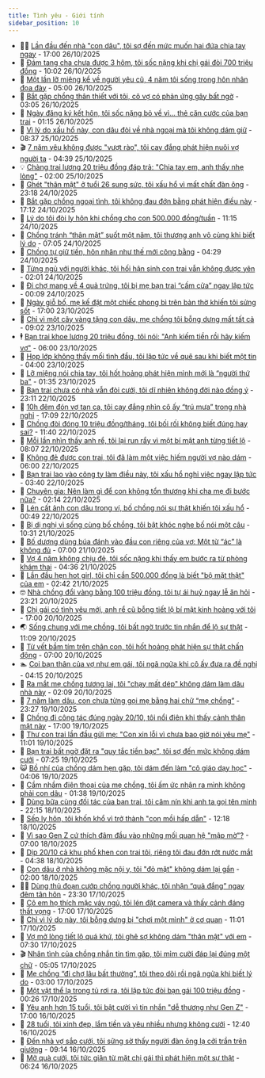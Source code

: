 ```yaml
---
title: Tình yêu - Giới tính
sidebar_position: 10
---
```


<!-- dantri-tinh-yeu-gioi-tinh:START -->
- 👨‍🏫 [Lần đầu đến nhà &quot;con dâu&quot;, tôi sợ đến mức muốn hai đứa chia tay ngay](https://dantri.com.vn/tinh-yeu-gioi-tinh/lan-dau-den-nha-con-dau-toi-so-den-muc-muon-hai-dua-chia-tay-ngay-20251026172106482.htm) - 17:00 26/10/2025
- 🦣 [Đám tang cha chưa được 3 hôm, tôi sốc nặng khi chị gái đòi 700 triệu đồng](https://dantri.com.vn/tinh-yeu-gioi-tinh/dam-tang-cha-chua-duoc-3-hom-toi-soc-nang-khi-chi-gai-doi-700-trieu-dong-20251026170119749.htm) - 10:02 26/10/2025
- 🔭 [Một lần lỡ miệng kể về người yêu cũ, 4 năm tôi sống trong hôn nhân đọa đày](https://dantri.com.vn/tinh-yeu-gioi-tinh/mot-lan-lo-mieng-ke-ve-nguoi-yeu-cu-4-nam-toi-song-trong-hon-nhan-doa-day-20251026102100921.htm) - 05:00 26/10/2025
- 🧐 [Bắt gặp chồng thân thiết với tôi, cô vợ có phản ứng gây bất ngờ](https://dantri.com.vn/tinh-yeu-gioi-tinh/bat-gap-chong-than-thiet-voi-toi-co-vo-co-phan-ung-gay-bat-ngo-20251025213631648.htm) - 03:05 26/10/2025
- 🫶 [Ngày đăng ký kết hôn, tôi sốc nặng bỏ về vì... thẻ căn cước của bạn trai](https://dantri.com.vn/tinh-yeu-gioi-tinh/ngay-dang-ky-ket-hon-toi-soc-nang-bo-ve-vi-the-can-cuoc-cua-ban-trai-20251025113316032.htm) - 01:15 26/10/2025
- 💃 [Vì lý do xấu hổ này, con dâu đòi về nhà ngoại mà tôi không dám giữ](https://dantri.com.vn/tinh-yeu-gioi-tinh/vi-ly-do-xau-ho-nay-con-dau-doi-ve-nha-ngoai-ma-toi-khong-dam-giu-20251025153557290.htm) - 08:37 25/10/2025
- 🎬 [7 năm yêu không được &quot;vượt rào&quot;, tôi cay đắng phát hiện nuôi vợ người ta](https://dantri.com.vn/tinh-yeu-gioi-tinh/7-nam-yeu-khong-duoc-vuot-rao-toi-cay-dang-phat-hien-nuoi-vo-nguoi-ta-20251021024554015.htm) - 04:39 25/10/2025
- 💡 [Chàng trai lương 20 triệu đồng đáp trả: &quot;Chia tay em, anh thấy nhẹ lòng&quot;](https://dantri.com.vn/tinh-yeu-gioi-tinh/chang-trai-luong-20-trieu-dong-dap-tra-chia-tay-em-anh-thay-nhe-long-20251024225448310.htm) - 02:00 25/10/2025
- 🙉 [Ghét &quot;thân mật&quot; ở tuổi 26 sung sức, tôi xấu hổ vì mất chất đàn ông](https://dantri.com.vn/tinh-yeu-gioi-tinh/ghet-than-mat-o-tuoi-26-sung-suc-toi-xau-ho-vi-mat-chat-dan-ong-20251024152057156.htm) - 23:18 24/10/2025
- 🚦 [Bắt gặp chồng ngoại tình, tôi không đau đớn bằng phát hiện điều này](https://dantri.com.vn/tinh-yeu-gioi-tinh/bat-gap-chong-ngoai-tinh-toi-khong-dau-don-bang-phat-hien-dieu-nay-20251025001147758.htm) - 17:12 24/10/2025
- 🥸 [Lý do tôi đòi ly hôn khi chồng cho con 500.000 đồng/tuần](https://dantri.com.vn/tinh-yeu-gioi-tinh/ly-do-toi-doi-ly-hon-khi-chong-cho-con-500000-dongtuan-20251024142055671.htm) - 11:15 24/10/2025
- 🤡 [Chồng tránh “thân mật” suốt một năm, tôi thương anh vô cùng khi biết lý do](https://dantri.com.vn/tinh-yeu-gioi-tinh/chong-tranh-than-mat-suot-mot-nam-toi-thuong-anh-vo-cung-khi-biet-ly-do-20251023174641537.htm) - 07:05 24/10/2025
- 🦩 [Chồng tự giữ tiền, hôn nhân như thế mới công bằng](https://dantri.com.vn/tinh-yeu-gioi-tinh/chong-tu-giu-tien-hon-nhan-nhu-the-moi-cong-bang-20251024084205190.htm) - 04:29 24/10/2025
- 🤡 [Từng ngủ với người khác, tôi hối hận sinh con trai vẫn không được yên](https://dantri.com.vn/tinh-yeu-gioi-tinh/tung-ngu-voi-nguoi-khac-toi-hoi-han-sinh-con-trai-van-khong-duoc-yen-20251024072127116.htm) - 02:01 24/10/2025
- 🌊 [Đi chợ mang về 4 quả trứng, tôi bị mẹ bạn trai “cấm cửa” ngay lập tức](https://dantri.com.vn/tinh-yeu-gioi-tinh/di-cho-mang-ve-4-qua-trung-toi-bi-me-ban-trai-cam-cua-ngay-lap-tuc-20251024070912900.htm) - 00:09 24/10/2025
- 🐘 [Ngày giỗ bố, mẹ kế đặt một chiếc phong bì trên bàn thờ khiến tôi sửng sốt](https://dantri.com.vn/tinh-yeu-gioi-tinh/ngay-gio-bo-me-ke-dat-mot-chiec-phong-bi-tren-ban-tho-khien-toi-sung-sot-20251023192658724.htm) - 17:00 23/10/2025
- 🚀 [Chỉ vì một cây vàng tặng con dâu, mẹ chồng tôi bỗng dưng mất tất cả](https://dantri.com.vn/tinh-yeu-gioi-tinh/chi-vi-mot-cay-vang-tang-con-dau-me-chong-toi-bong-dung-mat-tat-ca-20251023111833751.htm) - 09:02 23/10/2025
- 🕴 [Bạn trai khoe lương 20 triệu đồng, tôi nói: &quot;Anh kiếm tiền rồi hãy kiếm vợ&quot;](https://dantri.com.vn/tinh-yeu-gioi-tinh/ban-trai-khoe-luong-20-trieu-dong-toi-noi-anh-kiem-tien-roi-hay-kiem-vo-20251023103857324.htm) - 06:00 23/10/2025
- 🚀 [Họp lớp không thấy mối tình đầu, tôi lập tức về quê sau khi biết một tin](https://dantri.com.vn/tinh-yeu-gioi-tinh/hop-lop-khong-thay-moi-tinh-dau-toi-lap-tuc-ve-que-sau-khi-biet-mot-tin-20251023082237997.htm) - 04:00 23/10/2025
- 👺 [Lỡ miệng nói chia tay, tôi hốt hoảng phát hiện mình mới là “người thứ ba&quot;](https://dantri.com.vn/tinh-yeu-gioi-tinh/lo-mieng-noi-chia-tay-toi-hot-hoang-phat-hien-minh-moi-la-nguoi-thu-ba-20251022180154508.htm) - 01:35 23/10/2025
- 💄 [Bạn trai chưa có nhà vẫn đòi cưới, tôi dĩ nhiên không đời nào đồng ý](https://dantri.com.vn/tinh-yeu-gioi-tinh/ban-trai-chua-co-nha-van-doi-cuoi-toi-di-nhien-khong-doi-nao-dong-y-20251023004433576.htm) - 23:11 22/10/2025
- 🌊 [10h đêm đón vợ tan ca, tôi cay đắng nhìn cô ấy “trú mưa” trong nhà nghỉ](https://dantri.com.vn/tinh-yeu-gioi-tinh/10h-dem-don-vo-tan-ca-toi-cay-dang-nhin-co-ay-tru-mua-trong-nha-nghi-20251022152216544.htm) - 17:09 22/10/2025
- 🚦 [Chồng đòi đóng 10 triệu đồng/tháng, tôi bối rối không biết đúng hay sai?](https://dantri.com.vn/tinh-yeu-gioi-tinh/chong-doi-dong-10-trieu-dongthang-toi-boi-roi-khong-biet-dung-hay-sai-20251022171456031.htm) - 11:40 22/10/2025
- 👹 [Mỗi lần nhìn thấy anh rể, tôi lại run rẩy vì một bí mật anh từng tiết lộ](https://dantri.com.vn/tinh-yeu-gioi-tinh/moi-lan-nhin-thay-anh-re-toi-lai-run-ray-vi-mot-bi-mat-anh-tung-tiet-lo-20251022114319679.htm) - 08:07 22/10/2025
- 🚀 [Không đẻ được con trai, tôi đã làm một việc hiếm người vợ nào dám](https://dantri.com.vn/tinh-yeu-gioi-tinh/khong-de-duoc-con-trai-toi-da-lam-mot-viec-hiem-nguoi-vo-nao-dam-20251022105808878.htm) - 06:00 22/10/2025
- 🌁 [Bạn trai lao vào công ty làm điều này, tôi xấu hổ nghỉ việc ngay lập tức](https://dantri.com.vn/tinh-yeu-gioi-tinh/ban-trai-lao-vao-cong-ty-lam-dieu-nay-toi-xau-ho-nghi-viec-ngay-lap-tuc-20251019115624792.htm) - 03:40 22/10/2025
- 🧰 [Chuyên gia: Nên làm gì để con không tổn thương khi cha mẹ đi bước nữa?](https://dantri.com.vn/tinh-yeu-gioi-tinh/chuyen-gia-nen-lam-gi-de-con-khong-ton-thuong-khi-cha-me-di-buoc-nua-20251021171933934.htm) - 02:14 22/10/2025
- 🦅 [Lén cất ảnh con dâu trong ví, bố chồng nói sự thật khiến tôi xấu hổ](https://dantri.com.vn/tinh-yeu-gioi-tinh/len-cat-anh-con-dau-trong-vi-bo-chong-noi-su-that-khien-toi-xau-ho-20251021100054961.htm) - 00:49 22/10/2025
- 🌈 [Bị dị nghị vì sống cùng bố chồng, tôi bật khóc nghe bố nói một câu](https://dantri.com.vn/tinh-yeu-gioi-tinh/bi-di-nghi-vi-song-cung-bo-chong-toi-bat-khoc-nghe-bo-noi-mot-cau-20251021093220935.htm) - 10:31 21/10/2025
- 🌋 [Bố dượng dùng búa đánh vào đầu con riêng của vợ: Một từ “ác” là không đủ](https://dantri.com.vn/tinh-yeu-gioi-tinh/bo-duong-dung-bua-danh-vao-dau-con-rieng-cua-vo-mot-tu-ac-la-khong-du-20251021113629462.htm) - 07:00 21/10/2025
- 👺 [Vợ 4 năm không chịu đẻ, tôi sốc nặng khi thấy em bước ra từ phòng khám thai](https://dantri.com.vn/tinh-yeu-gioi-tinh/vo-4-nam-khong-chiu-de-toi-soc-nang-khi-thay-em-buoc-ra-tu-phong-kham-thai-20251021024258762.htm) - 04:36 21/10/2025
- 🎃 [Lần đầu hẹn hot girl, tôi chỉ cần 500.000 đồng là biết &quot;bộ mặt thật&quot; của em](https://dantri.com.vn/tinh-yeu-gioi-tinh/lan-dau-hen-hot-girl-toi-chi-can-500000-dong-la-biet-bo-mat-that-cua-em-20251021094130352.htm) - 02:42 21/10/2025
- 🤓 [Nhà chồng đổi vàng bằng 100 triệu đồng, tôi tự ái huỷ ngay lễ ăn hỏi](https://dantri.com.vn/tinh-yeu-gioi-tinh/nha-chong-doi-vang-bang-100-trieu-dong-toi-tu-ai-huy-ngay-le-an-hoi-20251020223938572.htm) - 23:21 20/10/2025
- 🤠 [Chị gái có tình yêu mới, anh rể cũ bỗng tiết lộ bí mật kinh hoàng với tôi](https://dantri.com.vn/tinh-yeu-gioi-tinh/chi-gai-co-tinh-yeu-moi-anh-re-cu-bong-tiet-lo-bi-mat-kinh-hoang-voi-toi-20251020222314998.htm) - 17:00 20/10/2025
- 🌏 [Sống chung với mẹ chồng, tôi bất ngờ trước tin nhắn để lộ sự thật](https://dantri.com.vn/tinh-yeu-gioi-tinh/song-chung-voi-me-chong-toi-bat-ngo-truoc-tin-nhan-de-lo-su-that-20251020114732430.htm) - 11:09 20/10/2025
- 🚀 [Từ vết bầm tím trên chân con, tôi hốt hoảng phát hiện sự thật chấn động](https://dantri.com.vn/tinh-yeu-gioi-tinh/tu-vet-bam-tim-tren-chan-con-toi-hot-hoang-phat-hien-su-that-chan-dong-20251020123204015.htm) - 07:00 20/10/2025
- 🏊 [Coi bạn thân của vợ như em gái, tôi ngã ngửa khi cô ấy đưa ra đề nghị](https://dantri.com.vn/tinh-yeu-gioi-tinh/coi-ban-than-cua-vo-nhu-em-gai-toi-nga-ngua-khi-co-ay-dua-ra-de-nghi-20251020105152894.htm) - 04:15 20/10/2025
- 🦒 [Ra mắt mẹ chồng tương lai, tôi &quot;chạy mất dép&quot; không dám làm dâu nhà này](https://dantri.com.vn/tinh-yeu-gioi-tinh/ra-mat-me-chong-tuong-lai-toi-chay-mat-dep-khong-dam-lam-dau-nha-nay-20251020024419490.htm) - 02:09 20/10/2025
- 💂 [7 năm làm dâu, con chưa từng gọi mẹ bằng hai chữ “mẹ chồng”](https://dantri.com.vn/tinh-yeu-gioi-tinh/7-nam-lam-dau-con-chua-tung-goi-me-bang-hai-chu-me-chong-20251019201406957.htm) - 23:27 19/10/2025
- 💫 [Chồng đi công tác đúng ngày 20/10, tôi nổi điên khi thấy cảnh thân mật này](https://dantri.com.vn/tinh-yeu-gioi-tinh/chong-di-cong-tac-dung-ngay-2010-toi-noi-dien-khi-thay-canh-than-mat-nay-20251019132111307.htm) - 17:00 19/10/2025
- 🧠 [Thư con trai lần đầu gửi mẹ: &quot;Con xin lỗi vì chưa bao giờ nói yêu mẹ&quot;](https://dantri.com.vn/tinh-yeu-gioi-tinh/thu-con-trai-lan-dau-gui-me-con-xin-loi-vi-chua-bao-gio-noi-yeu-me-20251019110221657.htm) - 11:01 19/10/2025
- 🎡 [Bạn trai bất ngờ đặt ra &quot;quy tắc tiền bạc&quot;, tôi sợ đến mức không dám cưới](https://dantri.com.vn/tinh-yeu-gioi-tinh/ban-trai-bat-ngo-dat-ra-quy-tac-tien-bac-toi-so-den-muc-khong-dam-cuoi-20251016103507508.htm) - 07:25 19/10/2025
- 😺 [Bồ nhí của chồng dám hẹn gặp, tôi dám đến làm &quot;cô giáo dạy học&quot;](https://dantri.com.vn/tinh-yeu-gioi-tinh/bo-nhi-cua-chong-dam-hen-gap-toi-dam-den-lam-co-giao-day-hoc-20251019082947368.htm) - 04:06 19/10/2025
- 🥰 [Cầm nhầm điện thoại của mẹ chồng, tôi ấm ức nhận ra mình không phải con dâu](https://dantri.com.vn/tinh-yeu-gioi-tinh/cam-nham-dien-thoai-cua-me-chong-toi-am-uc-nhan-ra-minh-khong-phai-con-dau-20251018233520789.htm) - 01:38 19/10/2025
- 🐲 [Dùng bữa cùng đối tác của bạn trai, tôi câm nín khi anh ta gọi tên mình](https://dantri.com.vn/tinh-yeu-gioi-tinh/dung-bua-cung-doi-tac-cua-ban-trai-toi-cam-nin-khi-anh-ta-goi-ten-minh-20251018130746985.htm) - 22:15 18/10/2025
- 🌝 [Sếp ly hôn, tôi khốn khổ vì trở thành &quot;con mồi hấp dẫn&quot;](https://dantri.com.vn/tinh-yeu-gioi-tinh/sep-ly-hon-toi-khon-kho-vi-tro-thanh-con-moi-hap-dan-20251018131525168.htm) - 12:18 18/10/2025
- 🐲 [Vì sao Gen Z cứ thích đâm đầu vào những mối quan hệ &quot;mập mờ&quot;?](https://dantri.com.vn/tinh-yeu-gioi-tinh/vi-sao-gen-z-cu-thich-dam-dau-vao-nhung-moi-quan-he-map-mo-20251018122802484.htm) - 07:00 18/10/2025
- 📝 [Dịp 20/10 cả khu phố khen con trai tôi, riêng tôi đau đớn rớt nước mắt](https://dantri.com.vn/tinh-yeu-gioi-tinh/dip-2010-ca-khu-pho-khen-con-trai-toi-rieng-toi-dau-don-rot-nuoc-mat-20251017174057505.htm) - 04:38 18/10/2025
- 🦏 [Con dâu ở nhà không mặc nội y, tôi &quot;đỏ mặt&quot; không dám lại gần](https://dantri.com.vn/tinh-yeu-gioi-tinh/con-dau-o-nha-khong-mac-noi-y-toi-do-mat-khong-dam-lai-gan-20251016152247684.htm) - 02:00 18/10/2025
- 🧑‍🏫 [Dùng thủ đoạn cướp chồng người khác, tôi nhận “quả đắng” ngay đêm tân hôn](https://dantri.com.vn/tinh-yeu-gioi-tinh/dung-thu-doan-cuop-chong-nguoi-khac-toi-nhan-qua-dang-ngay-dem-tan-hon-20251017233214484.htm) - 23:30 17/10/2025
- 🦍 [Cô em họ thích mặc váy ngủ, tôi lén đặt camera và thấy cảnh đáng thất vọng](https://dantri.com.vn/tinh-yeu-gioi-tinh/co-em-ho-thich-mac-vay-ngu-toi-len-dat-camera-va-thay-canh-dang-that-vong-20251017194914446.htm) - 17:00 17/10/2025
- 🌋 [Chỉ vì lý do này, tôi bỗng dưng bị &quot;chơi một mình&quot; ở cơ quan](https://dantri.com.vn/tinh-yeu-gioi-tinh/chi-vi-ly-do-nay-toi-bong-dung-bi-choi-mot-minh-o-co-quan-20251017162111993.htm) - 11:01 17/10/2025
- 💯 [Vợ mở lòng tiết lộ quá khứ, tôi ghê sợ không dám &quot;thân mật&quot; với em](https://dantri.com.vn/tinh-yeu-gioi-tinh/vo-mo-long-tiet-lo-qua-khu-toi-ghe-so-khong-dam-than-mat-voi-em-20251017141850889.htm) - 07:30 17/10/2025
- 🎬 [Nhân tình của chồng nhắn tin tìm gặp, tôi mỉm cười đáp lại đúng một chữ](https://dantri.com.vn/tinh-yeu-gioi-tinh/nhan-tinh-cua-chong-nhan-tin-tim-gap-toi-mim-cuoi-dap-lai-dung-mot-chu-20251016144332683.htm) - 05:05 17/10/2025
- 📝 [Mẹ chồng “đi chợ lâu bất thường”, tôi theo dõi rồi ngã ngửa khi biết lý do](https://dantri.com.vn/tinh-yeu-gioi-tinh/me-chong-di-cho-lau-bat-thuong-toi-theo-doi-roi-nga-ngua-khi-biet-ly-do-20251017095917072.htm) - 03:00 17/10/2025
- 🧐 [Một vật thể lạ trong tủ rơi ra, tôi lập tức đòi bạn gái 100 triệu đồng](https://dantri.com.vn/tinh-yeu-gioi-tinh/mot-vat-the-la-trong-tu-roi-ra-toi-lap-tuc-doi-ban-gai-100-trieu-dong-20251016195100469.htm) - 00:26 17/10/2025
- 🤠 [Yêu anh hơn 15 tuổi, tôi bật cười vì tin nhắn &quot;dễ thương như Gen Z&quot;](https://dantri.com.vn/tinh-yeu-gioi-tinh/yeu-anh-hon-15-tuoi-toi-bat-cuoi-vi-tin-nhan-de-thuong-nhu-gen-z-20251016173454575.htm) - 17:00 16/10/2025
- 💼 [28 tuổi, tôi xinh đẹp, lắm tiền và yêu nhiều nhưng không cưới](https://dantri.com.vn/tinh-yeu-gioi-tinh/28-tuoi-toi-xinh-dep-lam-tien-va-yeu-nhieu-nhung-khong-cuoi-20251016170723885.htm) - 12:40 16/10/2025
- 💪 [Đến nhà vợ sắp cưới, tôi sững sờ thấy người đàn ông lạ cởi trần trên giường](https://dantri.com.vn/tinh-yeu-gioi-tinh/den-nha-vo-sap-cuoi-toi-sung-so-thay-nguoi-dan-ong-la-coi-tran-tren-giuong-20251015125906003.htm) - 09:14 16/10/2025
- 💂 [Mở quà cưới, tôi tức giận từ mặt chị gái thì phát hiện một sự thật](https://dantri.com.vn/tinh-yeu-gioi-tinh/mo-qua-cuoi-toi-tuc-gian-tu-mat-chi-gai-thi-phat-hien-mot-su-that-20251015212554516.htm) - 06:24 16/10/2025<!-- dantri-tinh-yeu-gioi-tinh:END -->

